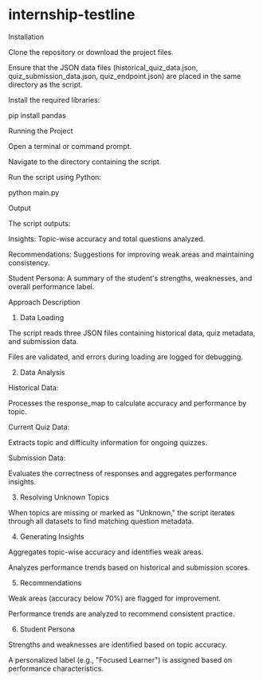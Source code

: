 # internship-testline
Installation

Clone the repository or download the project files.

Ensure that the JSON data files (historical_quiz_data.json, quiz_submission_data.json, quiz_endpoint.json) are placed in the same directory as the script.

Install the required libraries:

pip install pandas

Running the Project

Open a terminal or command prompt.

Navigate to the directory containing the script.

Run the script using Python:

python main.py

Output

The script outputs:

Insights: Topic-wise accuracy and total questions analyzed.

Recommendations: Suggestions for improving weak areas and maintaining consistency.

Student Persona: A summary of the student's strengths, weaknesses, and overall performance label.

Approach Description

1. Data Loading

The script reads three JSON files containing historical data, quiz metadata, and submission data.

Files are validated, and errors during loading are logged for debugging.

2. Data Analysis

Historical Data:

Processes the response_map to calculate accuracy and performance by topic.

Current Quiz Data:

Extracts topic and difficulty information for ongoing quizzes.

Submission Data:

Evaluates the correctness of responses and aggregates performance insights.

3. Resolving Unknown Topics

When topics are missing or marked as "Unknown," the script iterates through all datasets to find matching question metadata.

4. Generating Insights

Aggregates topic-wise accuracy and identifies weak areas.

Analyzes performance trends based on historical and submission scores.

5. Recommendations

Weak areas (accuracy below 70%) are flagged for improvement.

Performance trends are analyzed to recommend consistent practice.

6. Student Persona

Strengths and weaknesses are identified based on topic accuracy.

A personalized label (e.g., "Focused Learner") is assigned based on performance characteristics.
